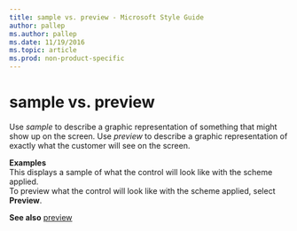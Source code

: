 ```yaml
---
title: sample vs. preview - Microsoft Style Guide
author: pallep
ms.author: pallep
ms.date: 11/19/2016
ms.topic: article
ms.prod: non-product-specific
---
```


# sample vs. preview

Use *sample* to describe a graphic representation of something that might show up on the screen. Use *preview* to describe a graphic representation of exactly what the customer will see on the screen.

**Examples**  
This displays a sample of what the control will look like with the scheme applied.  
To preview what the control will look like with the scheme applied, select **Preview**.

**See also** [preview](/style-guide/a-z-word-list-term-collections/p/preview)
